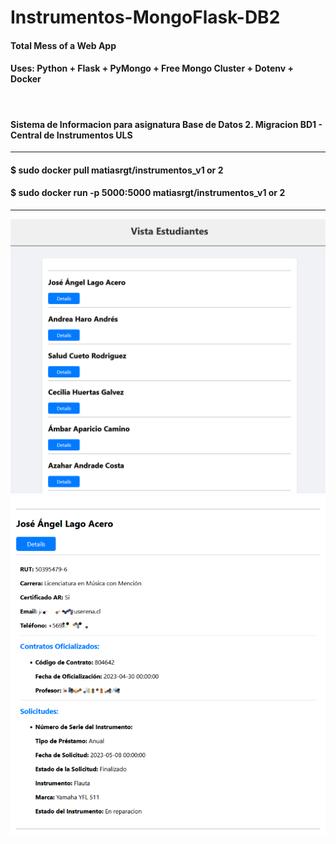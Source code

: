 # Instrumentos-MongoFlask-DB2

#### Total Mess of a Web App <br>
#### Uses: Python + Flask + PyMongo + Free Mongo Cluster + Dotenv + Docker<br>
<br>

#### Sistema de Informacion para asignatura Base de Datos 2. Migracion BD1 - Central de Instrumentos ULS

---

#### $ sudo docker pull matiasrgt/instrumentos_v1 or 2<br>
#### $ sudo docker run -p 5000:5000 matiasrgt/instrumentos_v1 or 2<br>

---

![Alt text](https://github.com/MatiasRGT/img_resources/blob/main/DB2/vista_estudiante.png) <br>
![Alt text](https://github.com/MatiasRGT/img_resources/blob/main/DB2/vista_estudiante2.png) <br>

